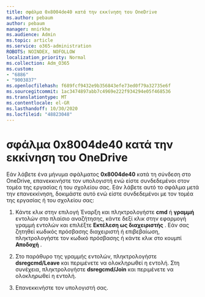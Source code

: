 ```yaml
---
title: σφάλμα 0x8004de40 κατά την εκκίνηση του OneDrive
ms.author: pebaum
author: pebaum
manager: mnirkhe
ms.audience: Admin
ms.topic: article
ms.service: o365-administration
ROBOTS: NOINDEX, NOFOLLOW
localization_priority: Normal
ms.collection: Adm_O365
ms.custom:
- "6886"
- "9003837"
ms.openlocfilehash: f689fcf9432e9b356843efe73ed0f79a32735e6f
ms.sourcegitcommit: 1ac3474897abb7c4969e222f934294e05f468536
ms.translationtype: MT
ms.contentlocale: el-GR
ms.lasthandoff: 10/30/2020
ms.locfileid: "48823048"
---
```

# <a name="0x8004de40-error-when-launching-onedrive"></a>σφάλμα 0x8004de40 κατά την εκκίνηση του OneDrive

Εάν λάβετε ένα μήνυμα σφάλματος **0x8004de40** κατά τη σύνδεση στο OneDrive, επανεκκινήστε τον υπολογιστή ενώ είστε συνδεδεμένοι στον τομέα της εργασίας ή του σχολείου σας. Εάν λάβετε αυτό το σφάλμα μετά την επανεκκίνηση, δοκιμάστε αυτό ενώ είστε συνδεδεμένοι με τον τομέα της εργασίας ή του σχολείου σας:

1. Κάντε κλικ στην επιλογή Έναρξη και πληκτρολογήστε **cmd** ή **γραμμή**  εντολών στο πλαίσιο αναζήτησης, κάντε δεξί κλικ στην εφαρμογή γραμμή εντολών και επιλέξτε  **Εκτέλεση ως διαχειριστής** . Εάν σας ζητηθεί κωδικός πρόσβασης διαχειριστή ή επιβεβαίωση, πληκτρολογήστε τον κωδικό πρόσβασης ή κάντε κλικ στο κουμπί **Αποδοχή** .  

2. Στο παράθυρο της γραμμής εντολών, πληκτρολογήστε **dsregcmd/Leave**  και περιμένετε να ολοκληρωθεί η εντολή. Στη συνέχεια, πληκτρολογήστε **dsregcmd/Join** και περιμένετε να ολοκληρωθεί η εντολή.
3. Επανεκκινήστε τον υπολογιστή σας.
